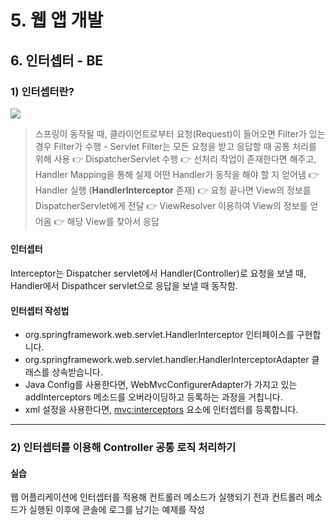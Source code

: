 # 5. 웹 앱 개발

## 6. 인터셉터 - BE

### 1) 인터셉터란?

![](https://cphinf.pstatic.net/mooc/20180222_261/1519262329628q8DQN_JPEG/1.jpg)

> 스프링이 동작될 때, 클라이언트로부터 요청(Request)이 들어오면 Filter가 있는 경우 Filter가 수행 - Servlet Filter는 모든 요청을 받고 응답할 때 공통 처리를 위해 사용 👉 DispatcherServlet 수행 👉 선처리 작업이 존재한다면 해주고, Handler Mapping을 통해 실제 어떤 Handler가 동작을 해야 할 지 얻어냄 👉 Handler 실행 (**HandlerInterceptor** 존재) 👉 요청 끝나면 View의 정보를 DispatcherServlet에게 전달 👉 ViewResolver 이용하여 View의 정보를 얻어옴 👉 해당 View를 찾아서 응답



#### 인터셉터

Interceptor는 Dispatcher servlet에서 Handler(Controller)로 요청을 보낼 때, Handler에서 Dispathcer servlet으로 응답을 보낼 때 동작함.



#### 인터셉터 작성법

- org.springframework.web.servlet.HandlerInterceptor 인터페이스를 구현합니다.
- org.springframework.web.servlet.handler.HandlerInterceptorAdapter 클래스를 상속받습니다.
- Java Config를 사용한다면, WebMvcConfigurerAdapter가 가지고 있는 addInterceptors 메소드를 오버라이딩하고 등록하는 과정을 거칩니다.
- xml 설정을 사용한다면, <mvc:interceptors> 요소에 인터셉터를 등록합니다.



***



### 2) 인터셉터를 이용해 Controller 공통 로직 처리하기

#### 실습

웹 어플리케이션에 인터셉터를 적용해 컨트롤러 메소드가 실행되기 전과 컨트롤러 메소드가 실행된 이후에 콘솔에 로그를 남기는 예제를 작성

